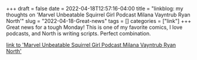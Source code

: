 +++draft = falsedate = 2022-04-18T12:57:16-04:00title = "linkblog: my thoughts on 'Marvel Unbeatable Squirrel Girl Podcast Milana Vayntrub Ryan North'"slug = "2022-04-18-Great-news"tags = []categories = ["link"]+++Great news for a tough Monday! This is one of my favorite comics, I love podcasts, and North is writing scripts. Perfect combination. [link to 'Marvel Unbeatable Squirrel Girl Podcast Milana Vayntrub Ryan North'](https://gizmodo.com/marvel-unbeatable-squirrel-girl-podcast-debuts-today-1848805618)